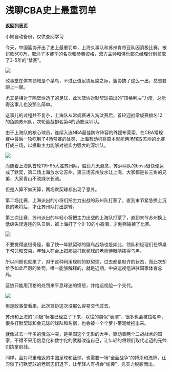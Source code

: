 # 浅聊CBA史上最重罚单

[**返回列表页**](/gzh/政事堂2019)

小懒自动备份，仅供查阅学习

今天，中国篮协开出了史上最重罚单，上海久事队和苏州肯帝亚队因消极比赛，被罚款500万，取消了本赛季的名次和参赛资格，双方主帅和俱乐部总经理分别领取了3-5年的“禁赛”。

![](https://mmbiz.qpic.cn/mmbiz_png/rxhS23yu8cMn5NicLscbs0QNiauRJnFUMTsatZVMibVJam7qbogKYuXlQeCtzkLLbVgoUcJ8GdQUOLK6y9OyeMCvQ/640?wx_fmt=png)

政事堂在体育领域是个菜鸟，不过正值足协反腐之际，篮协搞了这么一出，总想要聊上一聊。

尤其是相对于隔壁烂透了的足球，此次篮协对默契球搞出的“顶格判决”力度，总觉得这事儿也没那么简单。  

这事儿的过程并不复杂，上海队从常规赛进入淘汰赛后，首轮迎战常规赛排名12的鱼腩苏州队，次轮迎战排名第4的劲旅深圳队。

由于上海队的核心球员，连续入选NBA最佳防守阵容的外援布莱索，在CBA常规赛中最后一轮吃到了4场禁赛的处罚，上海有动机将原本就能两场轻取苏州的比赛打成三场，以换取主力能够对战实力强大的深圳队。  

![](https://mmbiz.qpic.cn/mmbiz_png/rxhS23yu8cMn5NicLscbs0QNiauRJnFUMTZmdgzlXyiaMVl9PhVnjG5giadBrKS0d13c35CAhsSPG9ACzsT3icO22Uw/640?wx_fmt=png)

而随着上海队首轮119-95大胜苏州队，胜负几无悬念，苏沪两队的boss很快便达成了默契，第二场上海放水让苏州，第三场苏州放水让上海，大家都是长三角的兄弟，大家青山不改绿水长流。

但是人算不如天算，两场默契球都出现了意外。  

第二场比赛，上海派出的小将们把主力出战的苏州队打蒙了，直到末节紧急换上沉稳的老将后，才让苏州队打出逆转。  

第三次比赛，苏州派出的年轻小将把主力出战的上海队打蒙了，直到末节苏州换上低级失误连连的队员后，被上海打了个0-10的小高潮，才勉强输掉了比赛。

![](https://mmbiz.qpic.cn/mmbiz_png/rxhS23yu8cMn5NicLscbs0QNiauRJnFUMT6Q7dfpqrsjxbLW1IsRcvBePjw1k0bXibBCrtianWxqtNSIbqsdSnCiazQ/640?wx_fmt=png)

不要觉得这很奇怪，看了快一年默契球的俄乌战场也是如此，领队和经理们在牌桌下勾兑和交易，年轻人在台上把那些打默契球的老师傅眼睛揍得乌黑。

所以问题也就来了，对于这种利用规则的默契球，过去都是默许的状态，而此次却给予如此严厉的处罚，唯一能够解释的，就是近期，中央巡视组进驻国家体育总局。

篮协只能用顶格的处罚来平息球迷的愤怒，并给巡视组一个交代。

![](https://mmbiz.qpic.cn/mmbiz_jpg/rxhS23yu8cMn5NicLscbs0QNiauRJnFUMTfMIvSSxM8niaZvmrvWT3b1AgYqDQI05WIZibARjNhuKLiaYsSzjlUkBEA/640?wx_fmt=jpeg)

但是政事堂看来，此次篮协这次没那么容易交代过去。

苏州和上海的“消极”标准已经立了下来，以往的类似“表演”，很多也会被拉名单，很多打默契球和金元球的球队和名宿，也会被一个个萝卜带泥给拖出来。  

就像过去一年多的俄乌冲突，是美国这个无形的大手，驱动着两个二战战术的国家，不得不采用信息化和数字化的武器改造自己，让年轻的将领们取代老迈的元帅们执掌前线。

同样，面对积重难返的中国足球和篮球，也需要一场“全面战争”的搏杀和洗牌，让习惯了打默契球的老同志们退下，让年轻人有机会“偷袭”，凭实力脱颖而出。

